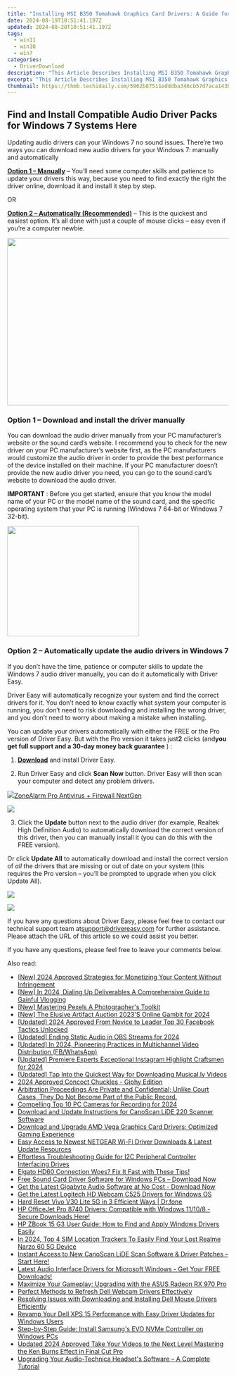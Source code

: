 ```yaml
---
title: "Installing MSI B350 Tomahawk Graphics Card Drivers: A Guide for Users of Windows 10 & 7 Systems"
date: 2024-08-19T10:51:41.197Z
updated: 2024-08-20T10:51:41.197Z
tags:
  - win11
  - win10
  - win7
categories:
  - DriverDownload
description: "This Article Describes Installing MSI B350 Tomahawk Graphics Card Drivers: A Guide for Users of Windows 10 & 7 Systems"
excerpt: "This Article Describes Installing MSI B350 Tomahawk Graphics Card Drivers: A Guide for Users of Windows 10 & 7 Systems"
thumbnail: https://thmb.techidaily.com/5962b87511edddba346cb57d7aca143b8c59fba6d9e1757c64fcaafab203f67d.jpg
---
```


## Find and Install Compatible Audio Driver Packs for Windows 7 Systems Here

Updating audio drivers can your Windows 7 no sound issues. There’re two ways you can download new audio drivers for your Windows 7: manually and automatically

[**Option 1 – Manually**](https://tools.techidaily.com/drivereasy/download/) – You’ll need some computer skills and patience to update your drivers this way, because you need to find exactly the right the driver online, download it and install it step by step.

OR

[**Option 2 – Automatically (Recommended)**](https://www.drivereasy.com/knowledge/download-audio-drivers-for-windows-7/#option2) – This is the quickest and easiest option. It’s all done with just a couple of mouse clicks – easy even if you’re a computer newbie.

<!-- affiliate ads begin -->
<a href="https://twopages.pxf.io/c/5597632/2016067/18544" target="_top" id="2016067"><img src="//a.impactradius-go.com/display-ad/18544-2016067" border="0" alt="" width="1020" height="380"/></a><img height="0" width="0" src="https://imp.pxf.io/i/5597632/2016067/18544" style="position:absolute;visibility:hidden;" border="0" />
<!-- affiliate ads end -->
### **Option 1 –**  **Download and install the driver manually**

 You can download the audio driver manually from your PC manufacturer’s website or the sound card’s website. I recommend you to check for the new driver on your PC manufacturer’s website first, as the PC manufacturers would customize the audio driver in order to provide the best performance of the device installed on their machine. If your PC manufacturer doesn’t provide the new audio driver you need, you can go to the sound card’s website to download the audio driver.

**IMPORTANT** : Before you get started, ensure that you know the model name of your PC or the model name of the sound card, and the specific operating system that your PC is running (Windows 7 64-bit or Windows 7 32-bit).

<!-- affiliate ads begin -->
<a href="https://united.elfm.net/c/5597632/748964/4704" target="_top" id="748964"><img src="//a.impactradius-go.com/display-ad/4704-748964" border="0" alt="" width="300" height="250"/></a><img height="0" width="0" src="https://united.elfm.net/i/5597632/748964/4704" style="position:absolute;visibility:hidden;" border="0" />
<!-- affiliate ads end -->
### **Option 2 –  Automatically update the audio drivers in Windows 7**

 If you don’t have the time, patience or computer skills to update the Windows 7 audio driver manually, you can do it automatically with Driver Easy.

 Driver Easy will automatically recognize your system and find the correct drivers for it. You don’t need to know exactly what system your computer is running, you don’t need to risk downloading and installing the wrong driver, and you don’t need to worry about making a mistake when installing.

 You can update your drivers automatically with either the FREE or the Pro version of Driver Easy. But with the Pro version it takes just**2** clicks  (and**you get full support and a 30-day money back guarantee** ) :

 1) **[Download](https://tools.techidaily.com/drivereasy/download/)**   and install Driver Easy.

 2) Run Driver Easy and click **Scan Now**   button. Driver Easy will then scan your computer and detect any problem drivers.

<!-- affiliate ads begin -->
<a href="https://estore.zonealarm.com/order/checkout.php?PRODS=38658749&QTY=1&AFFILIATE=108875&CART=1"><img src="https://sc1.checkpoint.com/sc1/za/images/boxes/pa_500.png" border="0">ZoneAlarm Pro Antivirus + Firewall NextGen</a>
<!-- affiliate ads end -->
![](https://images.drivereasy.com/wp-content/uploads/2018/09/img_5b9a108aef951.jpg)

 3) Click the **Update** button next to the audio driver (for example, Realtek High Definition Audio) to automatically download the correct version of this driver, then you can manually install it (you can do this with the FREE version).

 Or click **Update All**  to automatically download and install the correct version of _all_   the drivers that are missing or out of date on your system (this requires the Pro version – you’ll be prompted to upgrade when you click Update All).

<!-- affiliate ads begin -->
<a href="https://secure.2checkout.com/order/checkout.php?PRODS=32667153&QTY=1&AFFILIATE=108875&CART=1"><img src="https://www.coolmuster.com/uploads/image/20201228/feature02.png" border="0"></a>
<!-- affiliate ads end -->
![](https://images.drivereasy.com/wp-content/uploads/2018/09/img_5b9a10b583bee.jpg)

 If you have any questions about Driver Easy, please feel free to contact our technical support team at[support@drivereasy.com](https://tools.techidaily.com/drivereasy/download/) for further assistance. Please attach the URL of this article so we could assist you better.

If you have any questions, please feel free to leave your comments below.

<ins class="adsbygoogle"
     style="display:block"
     data-ad-format="autorelaxed"
     data-ad-client="ca-pub-7571918770474297"
     data-ad-slot="1223367746"></ins>



<ins class="adsbygoogle"
     style="display:block"
     data-ad-client="ca-pub-7571918770474297"
     data-ad-slot="8358498916"
     data-ad-format="auto"
     data-full-width-responsive="true"></ins>

<span class="atpl-alsoreadstyle">Also read:</span>
<div><ul>
<li><a href="https://youtube-blog.techidaily.com/024-approved-strategies-for-monetizing-your-content-without-infringement/"><u>[New] 2024 Approved  Strategies for Monetizing Your Content Without Infringement</u></a></li>
<li><a href="https://facebook-record-videos.techidaily.com/new-in-2024-dialing-up-deliverables-a-comprehensive-guide-to-gainful-vlogging/"><u>[New] In 2024, Dialing Up Deliverables  A Comprehensive Guide to Gainful Vlogging</u></a></li>
<li><a href="https://extra-support.techidaily.com/new-mastering-pexels-a-photographers-toolkit/"><u>[New] Mastering Pexels  A Photographer's Toolkit</u></a></li>
<li><a href="https://facebook-video-recording.techidaily.com/new-the-elusive-artifact-auction-2023s-online-gambit-for-2024/"><u>[New] The Elusive Artifact Auction  2023'S Online Gambit for 2024</u></a></li>
<li><a href="https://facebook-video-content.techidaily.com/updated-2024-approved-from-novice-to-leader-top-30-facebook-tactics-unlocked/"><u>[Updated] 2024 Approved  From Novice to Leader  Top 30 Facebook Tactics Unlocked</u></a></li>
<li><a href="https://video-capture.techidaily.com/updated-ending-static-audio-in-obs-streams-for-2024/"><u>[Updated] Ending Static Audio in OBS Streams for 2024</u></a></li>
<li><a href="https://facebook-video-content.techidaily.com/updated-in-2024-pioneering-practices-in-multichannel-video-distribution-fbwhatsapp/"><u>[Updated] In 2024, Pioneering Practices in Multichannel Video Distribution (FB/WhatsApp)</u></a></li>
<li><a href="https://instagram-clips.techidaily.com/updated-premiere-experts-exceptional-instagram-highlight-craftsmen-for-2024/"><u>[Updated] Premiere Experts  Exceptional Instagram Highlight Craftsmen for 2024</u></a></li>
<li><a href="https://tiktok-video-recordings.techidaily.com/updated-tap-into-the-quickest-way-for-downloading-musically-videos/"><u>[Updated] Tap Into the Quickest Way for Downloading Musical.ly Videos</u></a></li>
<li><a href="https://extra-tips.techidaily.com/2024-approved-concoct-chuckles-giphy-edition/"><u>2024 Approved  Concoct Chuckles - Giphy Edition</u></a></li>
<li><a href="https://hardware-help.techidaily.com/arbitration-proceedings-are-private-and-confidential-unlike-court-cases-they-do-not-become-part-of-the-public-record/"><u>Arbitration Proceedings Are Private and Confidential; Unlike Court Cases, They Do Not Become Part of the Public Record.</u></a></li>
<li><a href="https://video-capture.techidaily.com/compelling-top-10-pc-cameras-for-recording-for-2024/"><u>Compelling Top 10 PC Cameras for Recording for 2024</u></a></li>
<li><a href="https://hardware-help.techidaily.com/download-and-update-instructions-for-canoscan-lide-220-scanner-software/"><u>Download and Update Instructions for CanoScan LiDE 220 Scanner Software</u></a></li>
<li><a href="https://hardware-help.techidaily.com/1722976031085-download-and-upgrade-amd-vega-graphics-card-drivers-optimized-gaming-experience/"><u>Download and Upgrade AMD Vega Graphics Card Drivers: Optimized Gaming Experience</u></a></li>
<li><a href="https://hardware-help.techidaily.com/easy-access-to-newest-netgear-wi-fi-driver-downloads-and-latest-update-resources/"><u>Easy Access to Newest NETGEAR Wi-Fi Driver Downloads & Latest Update Resources</u></a></li>
<li><a href="https://hardware-help.techidaily.com/effortless-troubleshooting-guide-for-i2c-peripheral-controller-interfacing-drives/"><u>Effortless Troubleshooting Guide for I2C Peripheral Controller Interfacing Drives</u></a></li>
<li><a href="https://hardware-help.techidaily.com/elgato-hd60-connection-woes-fix-it-fast-with-these-tips/"><u>Elgato HD60 Connection Woes? Fix It Fast with These Tips!</u></a></li>
<li><a href="https://hardware-help.techidaily.com/free-sound-card-driver-software-for-windows-pcs-download-now/"><u>Free Sound Card Driver Software for Windows PCs – Download Now</u></a></li>
<li><a href="https://hardware-help.techidaily.com/get-the-latest-gigabyte-audio-software-at-no-cost-download-now/"><u>Get the Latest Gigabyte Audio Software at No Cost - Download Now</u></a></li>
<li><a href="https://hardware-help.techidaily.com/get-the-latest-logitech-hd-webcam-c525-drivers-for-windows-os/"><u>Get the Latest Logitech HD Webcam C525 Drivers for Windows OS</u></a></li>
<li><a href="https://techidaily.com/hard-reset-vivo-v30-lite-5g-in-3-efficient-ways-drfone-by-drfone-reset-android-reset-android/"><u>Hard Reset Vivo V30 Lite 5G in 3 Efficient Ways | Dr.fone</u></a></li>
<li><a href="https://hardware-help.techidaily.com/hp-officejet-pro-8740-drivers-compatible-with-windows-11108-secure-downloads-here/"><u>HP OfficeJet Pro 8740 Drivers: Compatible with Windows 11/10/8 - Secure Downloads Here!</u></a></li>
<li><a href="https://hardware-help.techidaily.com/hp-zbook-15-g3-user-guide-how-to-find-and-apply-windows-drivers-easily/"><u>HP ZBook 15 G3 User Guide: How to Find and Apply Windows Drivers Easily</u></a></li>
<li><a href="https://easy-unlock-android.techidaily.com/in-2024-top-4-sim-location-trackers-to-easily-find-your-lost-realme-narzo-60-5g-device-by-drfone-android/"><u>In 2024, Top 4 SIM Location Trackers To Easily Find Your Lost Realme Narzo 60 5G Device</u></a></li>
<li><a href="https://hardware-help.techidaily.com/instant-access-to-new-canoscan-lide-scan-software-and-driver-patches-start-here/"><u>Instant Access to New CanoScan LiDE Scan Software & Driver Patches – Start Here!</u></a></li>
<li><a href="https://hardware-help.techidaily.com/latest-audio-interface-drivers-for-microsoft-windows-get-your-free-downloads/"><u>Latest Audio Interface Drivers for Microsoft Windows - Get Your FREE Downloads!</u></a></li>
<li><a href="https://hardware-help.techidaily.com/maximize-your-gameplay-upgrading-with-the-asus-radeon-rx-970-pro/"><u>Maximize Your Gameplay: Upgrading with the ASUS Radeon RX 970 Pro</u></a></li>
<li><a href="https://hardware-help.techidaily.com/perfect-methods-to-refresh-dell-webcam-drivers-effectively/"><u>Perfect Methods to Refresh Dell Webcam Drivers Effectively</u></a></li>
<li><a href="https://hardware-help.techidaily.com/resolving-issues-with-downloading-and-installing-dell-mouse-drivers-efficiently/"><u>Resolving Issues with Downloading and Installing Dell Mouse Drivers Efficiently</u></a></li>
<li><a href="https://hardware-help.techidaily.com/revamp-your-dell-xps-15-performance-with-easy-driver-updates-for-windows-users/"><u>Revamp Your Dell XPS 15 Performance with Easy Driver Updates for Windows Users</u></a></li>
<li><a href="https://hardware-help.techidaily.com/step-by-step-guide-install-samsungs-evo-nvme-controller-on-windows-pcs/"><u>Step-by-Step Guide: Install Samsung's EVO NVMe Controller on Windows PCs</u></a></li>
<li><a href="https://video-content-creator.techidaily.com/updated-2024-approved-take-your-videos-to-the-next-level-mastering-the-ken-burns-effect-in-final-cut-pro/"><u>Updated 2024 Approved Take Your Videos to the Next Level Mastering the Ken Burns Effect in Final Cut Pro</u></a></li>
<li><a href="https://hardware-help.techidaily.com/upgrading-your-audio-technica-headsets-software-a-complete-tutorial/"><u>Upgrading Your Audio-Technica Headset's Software – A Complete Tutorial</u></a></li>
</ul></div>
